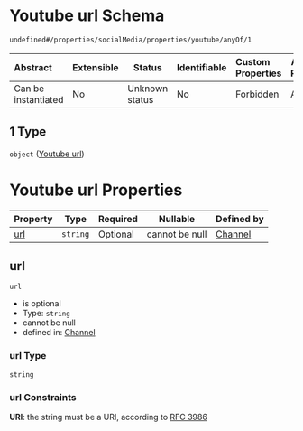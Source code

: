# Youtube url Schema

```txt
undefined#/properties/socialMedia/properties/youtube/anyOf/1
```




| Abstract            | Extensible | Status         | Identifiable | Custom Properties | Additional Properties | Access Restrictions | Defined In                                                                 |
| :------------------ | ---------- | -------------- | ------------ | :---------------- | --------------------- | ------------------- | -------------------------------------------------------------------------- |
| Can be instantiated | No         | Unknown status | No           | Forbidden         | Allowed               | none                | [channel.schema.json\*](../out/channel.schema.json "open original schema") |

## 1 Type

`object` ([Youtube url](channel-properties-social-media-links-properties-youtube-link-anyof-youtube-url.md))

# Youtube url Properties

| Property    | Type     | Required | Nullable       | Defined by                                                                                                                                                                                 |
| :---------- | -------- | -------- | -------------- | :----------------------------------------------------------------------------------------------------------------------------------------------------------------------------------------- |
| [url](#url) | `string` | Optional | cannot be null | [Channel](channel-properties-social-media-links-properties-youtube-link-anyof-youtube-url-properties-url.md "undefined#/properties/socialMedia/properties/youtube/anyOf/1/properties/url") |

## url




`url`

-   is optional
-   Type: `string`
-   cannot be null
-   defined in: [Channel](channel-properties-social-media-links-properties-youtube-link-anyof-youtube-url-properties-url.md "undefined#/properties/socialMedia/properties/youtube/anyOf/1/properties/url")

### url Type

`string`

### url Constraints

**URI**: the string must be a URI, according to [RFC 3986](https://tools.ietf.org/html/rfc3986 "check the specification")
